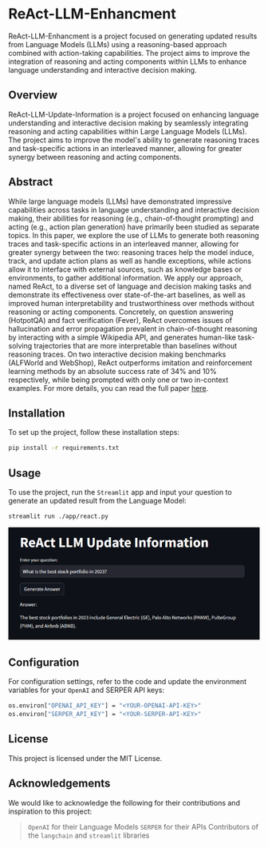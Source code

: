 # ReAct-LLM-Enhancment
ReAct-LLM-Enhancment is a project focused on generating updated results from Language Models (LLMs) using a reasoning-based approach combined with action-taking capabilities. The project aims to improve the integration of reasoning and acting components within LLMs to enhance language understanding and interactive decision making.

## Overview

ReAct-LLM-Update-Information is a project focused on enhancing language understanding and interactive decision making by seamlessly integrating reasoning and acting capabilities within Large Language Models (LLMs). The project aims to improve the model's ability to generate reasoning traces and task-specific actions in an interleaved manner, allowing for greater synergy between reasoning and acting components.

## Abstract

While large language models (LLMs) have demonstrated impressive capabilities across tasks in language understanding and interactive decision making, their abilities for reasoning (e.g., chain-of-thought prompting) and acting (e.g., action plan generation) have primarily been studied as separate topics. In this paper, we explore the use of LLMs to generate both reasoning traces and task-specific actions in an interleaved manner, allowing for greater synergy between the two: reasoning traces help the model induce, track, and update action plans as well as handle exceptions, while actions allow it to interface with external sources, such as knowledge bases or environments, to gather additional information. We apply our approach, named ReAct, to a diverse set of language and decision making tasks and demonstrate its effectiveness over state-of-the-art baselines, as well as improved human interpretability and trustworthiness over methods without reasoning or acting components. Concretely, on question answering (HotpotQA) and fact verification (Fever), ReAct overcomes issues of hallucination and error propagation prevalent in chain-of-thought reasoning by interacting with a simple Wikipedia API, and generates human-like task-solving trajectories that are more interpretable than baselines without reasoning traces. On two interactive decision making benchmarks (ALFWorld and WebShop), ReAct outperforms imitation and reinforcement learning methods by an absolute success rate of 34% and 10% respectively, while being prompted with only one or two in-context examples. For more details, you can read the full paper [here](https://react-lm.github.io/).

## Installation

To set up the project, follow these installation steps:

  ```bash
  pip install -r requirements.txt

```
## Usage
To use the project, run the `Streamlit` app and input your question to generate an updated result from the Language Model:

  ```bash
  streamlit run ./app/react.py
```
![alt text](https://github.com/MRHaghighat/ReAct-LLM-Enhancment/blob/main/img/react.png)
## Configuration
For configuration settings, refer to the code and update the environment variables for your `OpenAI` and SERPER API keys:

```bash
os.environ["OPENAI_API_KEY"] = "<YOUR-OPENAI-API-KEY>"
os.environ["SERPER_API_KEY"] = "<YOUR-SERPER-API-KEY>"
```
## License
This project is licensed under the MIT License.

## Acknowledgements
We would like to acknowledge the following for their contributions and inspiration to this project:

> `OpenAI` for their Language Models
> `SERPER` for their APIs
> Contributors of the `langchain` and `streamlit` libraries

